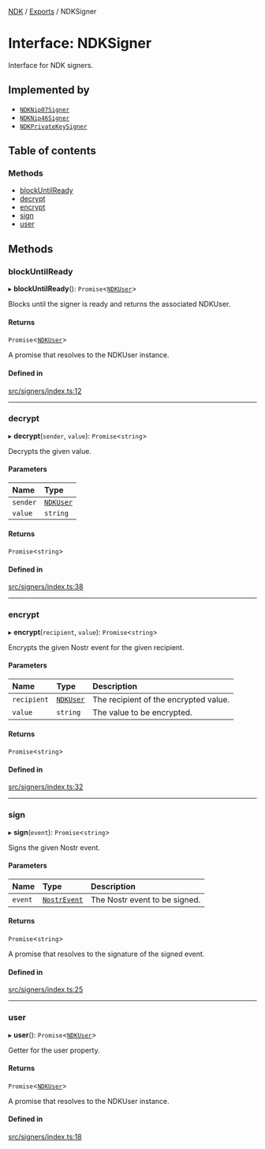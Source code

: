 [NDK](../README.md) / [Exports](../modules.md) / NDKSigner

# Interface: NDKSigner

Interface for NDK signers.

## Implemented by

- [`NDKNip07Signer`](../classes/NDKNip07Signer.md)
- [`NDKNip46Signer`](../classes/NDKNip46Signer.md)
- [`NDKPrivateKeySigner`](../classes/NDKPrivateKeySigner.md)

## Table of contents

### Methods

- [blockUntilReady](NDKSigner.md#blockuntilready)
- [decrypt](NDKSigner.md#decrypt)
- [encrypt](NDKSigner.md#encrypt)
- [sign](NDKSigner.md#sign)
- [user](NDKSigner.md#user)

## Methods

### blockUntilReady

▸ **blockUntilReady**(): `Promise`<[`NDKUser`](../classes/NDKUser.md)\>

Blocks until the signer is ready and returns the associated NDKUser.

#### Returns

`Promise`<[`NDKUser`](../classes/NDKUser.md)\>

A promise that resolves to the NDKUser instance.

#### Defined in

[src/signers/index.ts:12](https://github.com/nostr-dev-kit/ndk/blob/0aa26c2/src/signers/index.ts#L12)

___

### decrypt

▸ **decrypt**(`sender`, `value`): `Promise`<`string`\>

Decrypts the given value.

#### Parameters

| Name | Type |
| :------ | :------ |
| `sender` | [`NDKUser`](../classes/NDKUser.md) |
| `value` | `string` |

#### Returns

`Promise`<`string`\>

#### Defined in

[src/signers/index.ts:38](https://github.com/nostr-dev-kit/ndk/blob/0aa26c2/src/signers/index.ts#L38)

___

### encrypt

▸ **encrypt**(`recipient`, `value`): `Promise`<`string`\>

Encrypts the given Nostr event for the given recipient.

#### Parameters

| Name | Type | Description |
| :------ | :------ | :------ |
| `recipient` | [`NDKUser`](../classes/NDKUser.md) | The recipient of the encrypted value. |
| `value` | `string` | The value to be encrypted. |

#### Returns

`Promise`<`string`\>

#### Defined in

[src/signers/index.ts:32](https://github.com/nostr-dev-kit/ndk/blob/0aa26c2/src/signers/index.ts#L32)

___

### sign

▸ **sign**(`event`): `Promise`<`string`\>

Signs the given Nostr event.

#### Parameters

| Name | Type | Description |
| :------ | :------ | :------ |
| `event` | [`NostrEvent`](../modules.md#nostrevent) | The Nostr event to be signed. |

#### Returns

`Promise`<`string`\>

A promise that resolves to the signature of the signed event.

#### Defined in

[src/signers/index.ts:25](https://github.com/nostr-dev-kit/ndk/blob/0aa26c2/src/signers/index.ts#L25)

___

### user

▸ **user**(): `Promise`<[`NDKUser`](../classes/NDKUser.md)\>

Getter for the user property.

#### Returns

`Promise`<[`NDKUser`](../classes/NDKUser.md)\>

A promise that resolves to the NDKUser instance.

#### Defined in

[src/signers/index.ts:18](https://github.com/nostr-dev-kit/ndk/blob/0aa26c2/src/signers/index.ts#L18)
